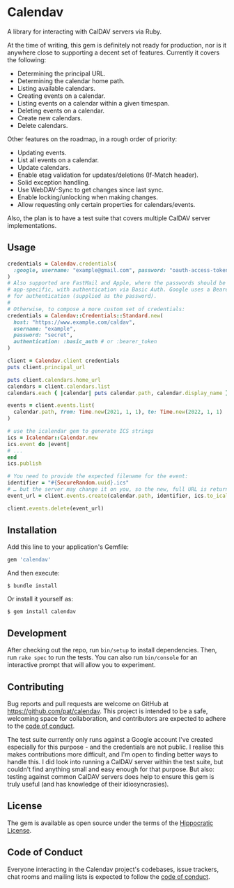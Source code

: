# Calendav

A library for interacting with CalDAV servers via Ruby.

At the time of writing, this gem is definitely not ready for production, nor is it anywhere close to supporting a decent set of features. Currently it covers the following:

* Determining the principal URL.
* Determining the calendar home path.
* Listing available calendars.
* Creating events on a calendar.
* Listing events on a calendar within a given timespan.
* Deleting events on a calendar.
* Create new calendars.
* Delete calendars.

Other features on the roadmap, in a rough order of priority:

* Updating events.
* List all events on a calendar.
* Update calendars.
* Enable etag validation for updates/deletions (If-Match header).
* Solid exception handling.
* Use WebDAV-Sync to get changes since last sync.
* Enable locking/unlocking when making changes.
* Allow requesting only certain properties for calendars/events.

Also, the plan is to have a test suite that covers multiple CalDAV server implementations.

## Usage

```ruby
credentials = Calendav.credentials(
  :google, username: "example@gmail.com", password: "oauth-access-token"
)
# Also supported are FastMail and Apple, where the passwords should be
# app-specific, with authentication via Basic Auth. Google uses a Bearer Token
# for authentication (supplied as the password).
#
# Otherwise, to compose a more custom set of credentials:
credentials = Calendav::Credentials::Standard.new(
  host: "https://www.example.com/caldav",
  username: "example",
  password: "secret",
  authentication: :basic_auth # or :bearer_token
)

client = Calendav.client credentials
puts client.principal_url

puts client.calendars.home_url
calendars = client.calendars.list
calendars.each { |calendar| puts calendar.path, calendar.display_name }

events = client.events.list(
  calendar.path, from: Time.new(2021, 1, 1), to: Time.new(2022, 1, 1)
)

# use the icalendar gem to generate ICS strings
ics = Icalendar::Calendar.new
ics.event do |event|
# ...
end
ics.publish

# You need to provide the expected filename for the event:
identifier = "#{SecureRandom.uuid}.ics"
# … but the server may change it on you, so the new, full URL is returned:
event_url = client.events.create(calendar.path, identifier, ics.to_ical)

client.events.delete(event_url)
```

## Installation

Add this line to your application's Gemfile:

```ruby
gem 'calendav'
```

And then execute:

    $ bundle install

Or install it yourself as:

    $ gem install calendav

## Development

After checking out the repo, run `bin/setup` to install dependencies. Then, run `rake spec` to run the tests. You can also run `bin/console` for an interactive prompt that will allow you to experiment.

## Contributing

Bug reports and pull requests are welcome on GitHub at https://github.com/pat/calendav. This project is intended to be a safe, welcoming space for collaboration, and contributors are expected to adhere to the [code of conduct](https://github.com/pat/calendav/blob/main/CODE_OF_CONDUCT.md).

The test suite currently only runs against a Google account I've created especially for this purpose - and the credentials are not public. I realise this makes contributions more difficult, and I'm open to finding better ways to handle this. I did look into running a CalDAV server within the test suite, but couldn't find anything small and easy enough for that purpose. But also: testing against common CalDAV servers does help to ensure this gem is truly useful (and has knowledge of their idiosyncrasies).

## License

The gem is available as open source under the terms of the [Hippocratic License](https://firstdonoharm.dev).

## Code of Conduct

Everyone interacting in the Calendav project's codebases, issue trackers, chat rooms and mailing lists is expected to follow the [code of conduct](https://github.com/pat/calendav/blob/main/CODE_OF_CONDUCT.md).
